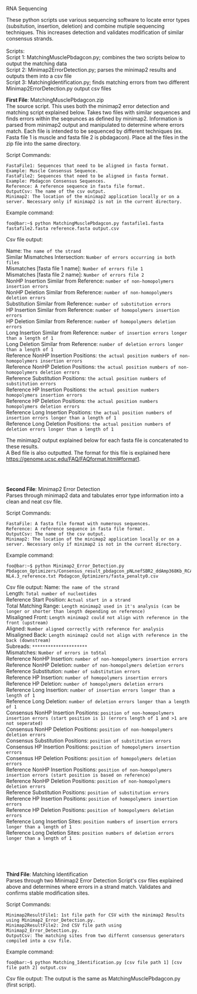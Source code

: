 RNA Sequencing

These python scripts use various sequencing software to locate error types (subsitution, insertion, deletion) and combine mutiple sequencing techniques. This increases detection and validates modification of similar consensus strands. 
<br/>
<br/>
Scripts:<br/>
Script 1: MatchingMusclePbdagcon.py; combines the two scripts below to output the matching data <br/>
Script 2: Minimap2ErrorDetection.py; parses the minimap2 results and outputs them into a csv file <br/>
Script 3: MatchingIdentification.py; finds matching errors from two different Minimap2ErrorDetection.py output csv files <br/>

**First File**: MatchingMusclePbdagcon.zip<br/>
The source script. This uses both the minimap2 error detection and matching script explained below. Takes two files with similar sequences and finds errors within the seqeunces as defined by minimap2. Information is parsed from minimap2 output and manipulated to determine where errors match. Each file is intended to be sequenced by different techniques (ex. Fasta file 1 is muscle and fasta file 2 is pbdagacon). Place all the files in the zip file into the same directory.
  
  Script Commands:
  
    FastaFile1: Sequences that need to be aligned in fasta format. Example: Muscle Consensus Sequence.
    FastaFile2: Sequences that need to be aligned in fasta format. Example: Pbdagcon Consensus Sequences.
    Reference: A reference sequence in fasta file format.
    OutputCsv: The name of the csv output.
    Minimap2: The location of the minimap2 application locally or on a server. Necessary only if minimap2 is not in the current directory.
  Example command:
  ```console
  foo@bar:~$ python MatchingMusclePbdagcon.py fastafile1.fasta fastafile2.fasta reference.fasta output.csv
  ```
 Csv file output:

  Name: ```The name of the strand```<br/>
  Similar Mismatches Intersection: ```Number of errors occurring in both files```<br/>
  Mismatches [fasta file 1 name]: ```Number of errors file 1```<br/>
  Mismatches [fasta file 2 name]: ```Number of errors file 2```<br/>
  NonHP Insertion Similar from Reference: ```number of non-homopolymers insertion errors```<br/> 
  NonHP Deletion Similar from Reference: ```number of non-homopolymers deletion errors```<br/> 
  Substitution Similar from Reference: ```number of substitution errors```<br/> 
  HP Insertion Similar from Reference: ```number of homopolymers insertion errors```<br/> 
  HP Deletion Similar from Reference: ```number of homopolymers deletion errors```<br/> 
  Long Insertion Similar from Reference: ```number of insertion errors longer than a length of 1```<br/>
  Long Deletion Similar from Reference: ```number of deletion errors longer than a length of 1```<br/>
  Reference NonHP Insertion Positions: ```the actual position numbers of non-homopolymers insertion errors```<br/> 
  Reference NonHP Deletion Positions: ```the actual position numbers of non-homopolymers deletion errors```<br/> 
  Reference Substitution Positions: ```the actual position numbers of substitution errors```<br/> 
  Reference HP Insertion Positions: ```the actual position numbers homopolymers insertion errors```<br/> 
  Reference HP Deletion Positions: ```the actual position numbers homopolymers deletion errors```<br/>
  Reference Long Insertion Positions: ```the actual position numbers of insertion errors longer than a length of 1```<br/>
  Reference Long Deletion Positions: ```the actual position numbers of deletion errors longer than a length of 1```<br/>

The minimap2 output explained below for each fasta file is concatenated to these results.<br/> 
A Bed file is also outputted. The format for this file is explained here https://genome.ucsc.edu/FAQ/FAQformat.html#format1.
<br/>
<br/>
<br/>
<br/>

**Second File**: Minimap2 Error Detection<br/>
Parses through minimap2 data and tabulates error type information into a clean and neat csv file.
  
  Script Commands:
  
    FastaFile: A fasta file format with numerous sequences.
    Reference: A reference sequence in fasta file format.
    OutputCsv: The name of the csv output.
    Minimap2: The location of the minimap2 application locally or on a server. Necessary only if minimap2 is not in the current directory.
  Example command:
  ```console
  foo@bar:~$ python Minimap2_Error_Detection.py Pbdagcon_Optimizers/Consensus_result_pbdagcon_pNLnefSBR2_ddAmp368Kb_RCA.fasta_penalty0no1.0nan.fasta NL4.3_reference.txt Pbdagcon_Optimizers/fasta_penalty0.csv
  ```
 Csv file output:
  Name: ```The name of the strand```<br/>
  Length: ```Total number of nucleotides```<br/>
  Reference Start Position: ```Actual start in a strand```<br/>
  Total Matching Range:	```Length minimap2 used in it's analysis (can be longer or shorter than length depending on reference)```<br/>
  Misaligned Front: ```Length minimap2 could not align with reference in the front (upstream)```<br/>
  Aligned: ```Number aligned correctly with reference for analysis```<br/>
  Misaligned Back: ```Length minimap2 could not align with reference in the back (downstream)```<br/>
  Subreads: ``` ********************* ```<br/>
  Mismatches: ```Number of errors in to5tal```<br/>
  Reference NonHP Insertion: ```number of non-homopolymers insertion errors```<br/>
  Reference NonHP Deletion: ```number of non-homopolymers deletion errors```<br/>
  Reference Substitution: ```number of substitution errors```<br/>
  Reference HP Insertion: ```number of homopolymers insertion errors```<br/>
  Reference HP Deletion: ```number of homopolymers deletion errors```<br/>
  Reference Long Insertion:  ```number of insertion errors longer than a length of 1```<br/>
  Reference Long Deletion: ```number of deletion errors longer than a length of 1```<br/>
  Consensus NonHP Insertion Positions: ```position of non-homopolymers insertion errors (start position is 1) (errors length of 1 and >1 are not seperated)```<br/>
  Consensus NonHP Deletion Positions:  ```position of non-homopolymers deletion errors```<br/>
  Consensus Substitution Positions:  ```position of substitution errors```<br/>
  Consensus HP Insertion Positions: ```position of homopolymers insertion errors```<br/>
  Consensus HP Deletion Positions: ```position of homopolymers deletion errors```<br/>
  Reference NonHP Insertion Positions:  ```position of non-homopolymers insertion errors (start position is based on reference)```<br/>
  Reference NonHP Deletion Positions: ```position of non-homopolymers deletion errors```<br/>
  Reference Substitution Positions: ```position of substitution errors```<br/>
  Reference HP Insertion Positions: ```position of homopolymers insertion errors```<br/>
  Reference HP Deletion Positions: ```position of homopolymers deletion errors```<br/>
  Reference Long Insertion Sites: ```position numbers of insertion errors longer than a length of 1```<br/>
  Reference Long Deletion Sites: ```position numbers of deletion errors longer than a length of 1```<br/>
<br/>
<br/>
<br/>
<br/>
  
  **Third File**: Matching Identification<br/>
Parses through two Minimap2 Error Detection Script's csv files explained above and determines where errors in a strand match. Validates and confirms stable modification sites.
  
  Script Commands:
  
    Minimap2ResultFile1: 1st file path for CSV with the minimap2 Results using Minimap2_Error_Detection.py.
    Minimap2ResultFile2: 2nd CSV file path using Minimap2_Error_Detection.py.
    OutputCsv: The matching sites from two differnt consensus generators compiled into a csv file.
  Example command:
  ```console
  foo@bar:~$ python Matching_Identification.py [csv file path 1] [csv file path 2] output.csv
  ```
 Csv file output: The output is the same as MatchingMusclePbdagcon.py (first script).
  ```
  
 
  
  
